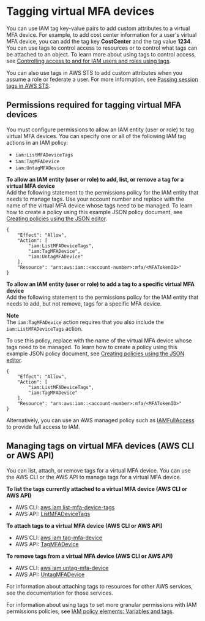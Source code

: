 # Tagging virtual MFA devices<a name="id_tags_virtual-mfa"></a>

You can use IAM tag key\-value pairs to add custom attributes to a virtual MFA device\. For example, to add cost center information for a user's virtual MFA device, you can add the tag key **CostCenter** and the tag value **1234**\. You can use tags to control access to resources or to control what tags can be attached to an object\. To learn more about using tags to control access, see [Controlling access to and for IAM users and roles using tags](access_iam-tags.md)\.

You can also use tags in AWS STS to add custom attributes when you assume a role or federate a user\. For more information, see [Passing session tags in AWS STS](id_session-tags.md)\.

## Permissions required for tagging virtual MFA devices<a name="id_tags_virtual-mfa_permissions"></a>

You must configure permissions to allow an IAM entity \(user or role\) to tag virtual MFA devices\. You can specify one or all of the following IAM tag actions in an IAM policy:
+ `iam:ListMFADeviceTags`
+ `iam:TagMFADevice`
+ `iam:UntagMFADevice`

**To allow an IAM entity \(user or role\) to add, list, or remove a tag for a virtual MFA device**  
Add the following statement to the permissions policy for the IAM entity that needs to manage tags\. Use your account number and replace *<MFATokenID>* with the name of the virtual MFA device whose tags need to be managed\. To learn how to create a policy using this example JSON policy document, see [Creating policies using the JSON editor](access_policies_create-console.md#access_policies_create-json-editor)\.

```
{
    "Effect": "Allow",
    "Action": [
        "iam:ListMFADeviceTags",
        "iam:TagMFADevice",
        "iam:UntagMFADevice"
    ],
    "Resource": "arn:aws:iam::<account-number>:mfa/<MFATokenID>"
}
```

**To allow an IAM entity \(user or role\) to add a tag to a specific virtual MFA device**  
Add the following statement to the permissions policy for the IAM entity that needs to add, but not remove, tags for a specific MFA device\.

**Note**  
The `iam:TagMFADevice` action requires that you also include the `iam:ListMFADeviceTags` action\.

To use this policy, replace *<MFATokenID>* with the name of the virtual MFA device whose tags need to be managed\. To learn how to create a policy using this example JSON policy document, see [Creating policies using the JSON editor](access_policies_create-console.md#access_policies_create-json-editor)\.

```
{
    "Effect": "Allow",
    "Action": [
        "iam:ListMFADeviceTags",
        "iam:TagMFADevice"
    ],
    "Resource": "arn:aws:iam::<account-number>:mfa/<MFATokenID>"
}
```

Alternatively, you can use an AWS managed policy such as [IAMFullAccess](https://console.aws.amazon.com/iam/home#policies/arn:aws:iam::aws:policy/IAMFullAccess) to provide full access to IAM\.

## Managing tags on virtual MFA devices \(AWS CLI or AWS API\)<a name="id_tags_virtual-mfa_procs-cli-api"></a>

You can list, attach, or remove tags for a virtual MFA device\. You can use the AWS CLI or the AWS API to manage tags for a virtual MFA device\.

**To list the tags currently attached to a virtual MFA device \(AWS CLI or AWS API\)**
+ AWS CLI: [aws iam list\-mfa\-device\-tags](https://docs.aws.amazon.com/cli/latest/reference/iam/list-mfa-device-tags.html)
+ AWS API: [ListMFADeviceTags](https://docs.aws.amazon.com/IAM/latest/APIReference/API_ListMFADeviceTags.html)

**To attach tags to a virtual MFA device \(AWS CLI or AWS API\)**
+ AWS CLI: [aws iam tag\-mfa\-device](https://docs.aws.amazon.com/cli/latest/reference/iam/tag-mfa-device.html)
+ AWS API: [TagMFADevice](https://docs.aws.amazon.com/IAM/latest/APIReference/API_TagMFADevice.html)

**To remove tags from a virtual MFA device \(AWS CLI or AWS API\)**
+ AWS CLI: [aws iam untag\-mfa\-device](https://docs.aws.amazon.com/cli/latest/reference/iam/untag-mfa-device.html)
+ AWS API: [UntagMFADevice](https://docs.aws.amazon.com/IAM/latest/APIReference/API_UntagMFADevice.html)

For information about attaching tags to resources for other AWS services, see the documentation for those services\. 

For information about using tags to set more granular permissions with IAM permissions policies, see [IAM policy elements: Variables and tags](reference_policies_variables.md)\.